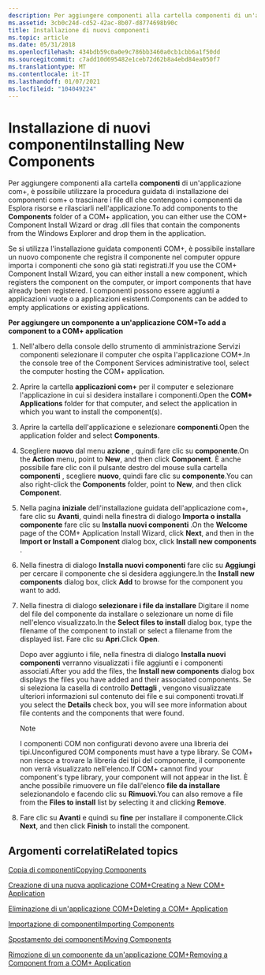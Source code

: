 ```yaml
---
description: Per aggiungere componenti alla cartella componenti di un'applicazione COM+, è possibile utilizzare la procedura guidata di installazione dei componenti COM+ o trascinare i file dll che contengono i componenti da Esplora risorse e rilasciarli nell'applicazione.
ms.assetid: 3cb0c24d-cd52-42ac-8b07-d8774698b90c
title: Installazione di nuovi componenti
ms.topic: article
ms.date: 05/31/2018
ms.openlocfilehash: 434bdb59c0a0e9c786bb3460a0cb1cbb6a1f50dd
ms.sourcegitcommit: c7add10d695482e1ceb72d62b8a4ebd84ea050f7
ms.translationtype: MT
ms.contentlocale: it-IT
ms.lasthandoff: 01/07/2021
ms.locfileid: "104049224"
---
```

# <a name="installing-new-components"></a><span data-ttu-id="a06a8-103">Installazione di nuovi componenti</span><span class="sxs-lookup"><span data-stu-id="a06a8-103">Installing New Components</span></span>

<span data-ttu-id="a06a8-104">Per aggiungere componenti alla cartella **componenti** di un'applicazione com+, è possibile utilizzare la procedura guidata di installazione dei componenti com+ o trascinare i file dll che contengono i componenti da Esplora risorse e rilasciarli nell'applicazione.</span><span class="sxs-lookup"><span data-stu-id="a06a8-104">To add components to the **Components** folder of a COM+ application, you can either use the COM+ Component Install Wizard or drag .dll files that contain the components from the Windows Explorer and drop them in the application.</span></span>

<span data-ttu-id="a06a8-105">Se si utilizza l'installazione guidata componenti COM+, è possibile installare un nuovo componente che registra il componente nel computer oppure importa i componenti che sono già stati registrati.</span><span class="sxs-lookup"><span data-stu-id="a06a8-105">If you use the COM+ Component Install Wizard, you can either install a new component, which registers the component on the computer, or import components that have already been registered.</span></span> <span data-ttu-id="a06a8-106">I componenti possono essere aggiunti a applicazioni vuote o a applicazioni esistenti.</span><span class="sxs-lookup"><span data-stu-id="a06a8-106">Components can be added to empty applications or existing applications.</span></span>

<span data-ttu-id="a06a8-107">**Per aggiungere un componente a un'applicazione COM+**</span><span class="sxs-lookup"><span data-stu-id="a06a8-107">**To add a component to a COM+ application**</span></span>

1.  <span data-ttu-id="a06a8-108">Nell'albero della console dello strumento di amministrazione Servizi componenti selezionare il computer che ospita l'applicazione COM+.</span><span class="sxs-lookup"><span data-stu-id="a06a8-108">In the console tree of the Component Services administrative tool, select the computer hosting the COM+ application.</span></span>

2.  <span data-ttu-id="a06a8-109">Aprire la cartella **applicazioni com+** per il computer e selezionare l'applicazione in cui si desidera installare i componenti.</span><span class="sxs-lookup"><span data-stu-id="a06a8-109">Open the **COM+ Applications** folder for that computer, and select the application in which you want to install the component(s).</span></span>

3.  <span data-ttu-id="a06a8-110">Aprire la cartella dell'applicazione e selezionare **componenti**.</span><span class="sxs-lookup"><span data-stu-id="a06a8-110">Open the application folder and select **Components**.</span></span>

4.  <span data-ttu-id="a06a8-111">Scegliere **nuovo** dal menu **azione** , quindi fare clic su **componente**.</span><span class="sxs-lookup"><span data-stu-id="a06a8-111">On the **Action** menu, point to **New**, and then click **Component**.</span></span> <span data-ttu-id="a06a8-112">È anche possibile fare clic con il pulsante destro del mouse sulla cartella **componenti** , scegliere **nuovo**, quindi fare clic su **componente**.</span><span class="sxs-lookup"><span data-stu-id="a06a8-112">You can also right-click the **Components** folder, point to **New**, and then click **Component**.</span></span>

5.  <span data-ttu-id="a06a8-113">Nella pagina **iniziale** dell'installazione guidata dell'applicazione com+, fare clic su **Avanti**, quindi nella finestra di dialogo **Importa o installa componente** fare clic su **Installa nuovi componenti** .</span><span class="sxs-lookup"><span data-stu-id="a06a8-113">On the **Welcome** page of the COM+ Application Install Wizard, click **Next**, and then in the **Import or Install a Component** dialog box, click **Install new components** .</span></span>

6.  <span data-ttu-id="a06a8-114">Nella finestra di dialogo **Installa nuovi componenti** fare clic su **Aggiungi** per cercare il componente che si desidera aggiungere.</span><span class="sxs-lookup"><span data-stu-id="a06a8-114">In the **Install new components** dialog box, click **Add** to browse for the component you want to add.</span></span>

7.  <span data-ttu-id="a06a8-115">Nella finestra di dialogo **selezionare i file da installare** Digitare il nome del file del componente da installare o selezionare un nome di file nell'elenco visualizzato.</span><span class="sxs-lookup"><span data-stu-id="a06a8-115">In the **Select files to install** dialog box, type the filename of the component to install or select a filename from the displayed list.</span></span> <span data-ttu-id="a06a8-116">Fare clic su **Apri**.</span><span class="sxs-lookup"><span data-stu-id="a06a8-116">Click **Open**.</span></span>

    <span data-ttu-id="a06a8-117">Dopo aver aggiunto i file, nella finestra di dialogo **Installa nuovi componenti** verranno visualizzati i file aggiunti e i componenti associati.</span><span class="sxs-lookup"><span data-stu-id="a06a8-117">After you add the files, the **Install new components** dialog box displays the files you have added and their associated components.</span></span> <span data-ttu-id="a06a8-118">Se si seleziona la casella di controllo **Dettagli** , vengono visualizzate ulteriori informazioni sul contenuto dei file e sui componenti trovati.</span><span class="sxs-lookup"><span data-stu-id="a06a8-118">If you select the **Details** check box, you will see more information about file contents and the components that were found.</span></span>

    > [!Note]  
    > <span data-ttu-id="a06a8-119">I componenti COM non configurati devono avere una libreria dei tipi.</span><span class="sxs-lookup"><span data-stu-id="a06a8-119">Unconfigured COM components must have a type library.</span></span> <span data-ttu-id="a06a8-120">Se COM+ non riesce a trovare la libreria dei tipi del componente, il componente non verrà visualizzato nell'elenco.</span><span class="sxs-lookup"><span data-stu-id="a06a8-120">If COM+ cannot find your component's type library, your component will not appear in the list.</span></span> <span data-ttu-id="a06a8-121">È anche possibile rimuovere un file dall'elenco **file da installare** selezionandolo e facendo clic su **Rimuovi**.</span><span class="sxs-lookup"><span data-stu-id="a06a8-121">You can also remove a file from the **Files to install** list by selecting it and clicking **Remove**.</span></span>

     

8.  <span data-ttu-id="a06a8-122">Fare clic su **Avanti** e quindi su **fine** per installare il componente.</span><span class="sxs-lookup"><span data-stu-id="a06a8-122">Click **Next**, and then click **Finish** to install the component.</span></span>

## <a name="related-topics"></a><span data-ttu-id="a06a8-123">Argomenti correlati</span><span class="sxs-lookup"><span data-stu-id="a06a8-123">Related topics</span></span>

<dl> <dt>

[<span data-ttu-id="a06a8-124">Copia di componenti</span><span class="sxs-lookup"><span data-stu-id="a06a8-124">Copying Components</span></span>](copying-components.md)
</dt> <dt>

[<span data-ttu-id="a06a8-125">Creazione di una nuova applicazione COM+</span><span class="sxs-lookup"><span data-stu-id="a06a8-125">Creating a New COM+ Application</span></span>](creating-a-new-com--application.md)
</dt> <dt>

[<span data-ttu-id="a06a8-126">Eliminazione di un'applicazione COM+</span><span class="sxs-lookup"><span data-stu-id="a06a8-126">Deleting a COM+ Application</span></span>](deleting-a-com--application.md)
</dt> <dt>

[<span data-ttu-id="a06a8-127">Importazione di componenti</span><span class="sxs-lookup"><span data-stu-id="a06a8-127">Importing Components</span></span>](importing-components.md)
</dt> <dt>

[<span data-ttu-id="a06a8-128">Spostamento dei componenti</span><span class="sxs-lookup"><span data-stu-id="a06a8-128">Moving Components</span></span>](moving-components.md)
</dt> <dt>

[<span data-ttu-id="a06a8-129">Rimozione di un componente da un'applicazione COM+</span><span class="sxs-lookup"><span data-stu-id="a06a8-129">Removing a Component from a COM+ Application</span></span>](removing-a-component-from-a-com--application.md)
</dt> </dl>

 

 




